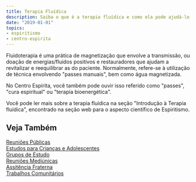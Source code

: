 ```yaml
---
title: Terapia Fluídica
description: Saiba o que é a terapia fluídica e como ela pode ajudá-lo a revitalizar suas energias e sua vida.
date: "2019-01-01"
topics:
- espiritismo
- centro-espirita
---
```


Fluidoterapia é uma prática de magnetização que envolve a transmissão, ou doação
de energias/fluidos positivos e restauradores que ajudam a revitalizar e
reequilibrar as do paciente. Normalmente, refere-se à utilização de técnica
envolvendo "passes manuais", bem como água magnetizada. 

No Centro Espírita, você também pode ouvir isso referido como "passes", 
"cura espiritual" ou "terapia bioenergética". 

Você pode ler mais sobre a terapia fluídica na seção "Introdução à Terapia
fluídica", encontrado na seção web para o aspecto científico de Espiritismo. 

## Veja Também
[Reuniões Públicas](../reunioes-publicas)  
[Estudos para Crianças e Adolescentes](../criancas-e-jovens)  
[Grupos de Estudo](../grupos-de-estudo)  
[Reuniões Mediúnicas](../reunioes-mediunicas)  
[Assitência Fraterna](../assistencia-fraterna)  
[Trabalhos Comunitários](../trabalhos-comunitarios)

